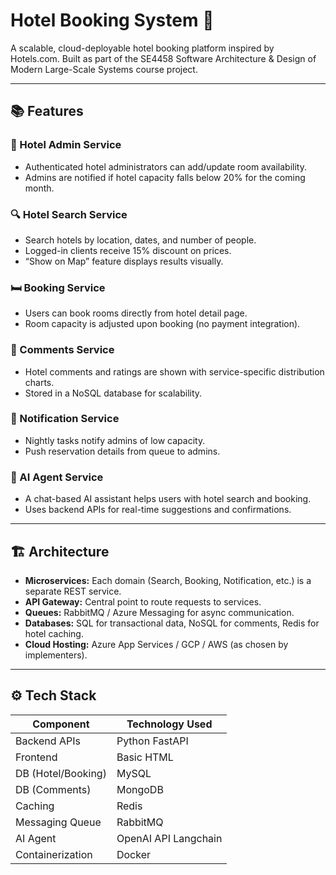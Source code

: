 # Hotel Booking System 🏨

A scalable, cloud-deployable hotel booking platform inspired by Hotels.com. Built as part of the SE4458 Software Architecture & Design of Modern Large-Scale Systems course project.

---

## 📚 Features

### 🔐 Hotel Admin Service
- Authenticated hotel administrators can add/update room availability.
- Admins are notified if hotel capacity falls below 20% for the coming month.

### 🔍 Hotel Search Service
- Search hotels by location, dates, and number of people.
- Logged-in clients receive 15% discount on prices.
- “Show on Map” feature displays results visually.

### 🛏️ Booking Service
- Users can book rooms directly from hotel detail page.
- Room capacity is adjusted upon booking (no payment integration).

### 💬 Comments Service
- Hotel comments and ratings are shown with service-specific distribution charts.
- Stored in a NoSQL database for scalability.

### 🔔 Notification Service
- Nightly tasks notify admins of low capacity.
- Push reservation details from queue to admins.

### 🤖 AI Agent Service
- A chat-based AI assistant helps users with hotel search and booking.
- Uses backend APIs for real-time suggestions and confirmations.

---

## 🏗️ Architecture

- **Microservices:** Each domain (Search, Booking, Notification, etc.) is a separate REST service.
- **API Gateway:** Central point to route requests to services.
- **Queues:** RabbitMQ / Azure Messaging for async communication.
- **Databases:** SQL for transactional data, NoSQL for comments, Redis for hotel caching.
- **Cloud Hosting:** Azure App Services / GCP / AWS (as chosen by implementers).

---

## ⚙️ Tech Stack

| Component        | Technology Used      |
|------------------|----------------------|
| Backend APIs     | Python FastAPI|
| Frontend         | Basic HTML |
| DB (Hotel/Booking)| MySQL |
| DB (Comments)    | MongoDB |
| Caching          | Redis |
| Messaging Queue  | RabbitMQ |
| AI Agent         | OpenAI API  Langchain |
| Containerization | Docker |
